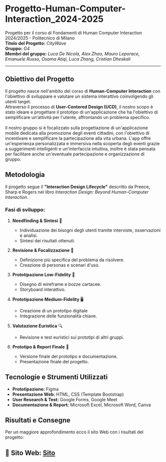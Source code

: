 # Progetto-Human-Computer-Interaction_2024-2025
Progetto per il corso di Fondamenti di Human Computer Interaction 2024/2025 - Politecnico di Milano\
**Titolo del Progetto:** *CityWave*  
**Gruppo:** *G4*  
**Membri del gruppo:** *Luca De Nicola, Alex Zhao, Mauro Leporace, Emanuele Russo, Osama Atiqi, Luca Zhang, Cristian Dheskali*

---

## Obiettivo del Progetto

Il progetto nasce nell'ambito del corso di **Human-Computer Interaction** con l'obiettivo di sviluppare e valutare un sistema interattivo coinvolgendo gli utenti target.  
Attraverso il processo di **User-Centered Design (UCD)**, il nostro scopo è stato ideare e progettare il prototipo di un'applicazione che ha l'obiettivo di semplificare un'attività per l'utente, affrontando un problema specifico.\
\
Il nostro gruppo si è focalizzato sulla progettazione di un'applicazione mobile dedicata alla promozione degli eventi cittadini, con l'obiettivo di incentivare e semplificare la partecipazione alla vita urbana. L'app offre un'esperienza personalizzata
e immersiva nella scoperta degli eventi grazie a suggerimenti intelligenti e un'interfaccia intuitiva, inoltre è stata pensata per facilitare anche un'eventuale partecipazione e organizzazione di gruppo.

## Metodologia
Il progetto segue il **"Interaction Design Lifecycle"** descritto da Preece, Sharp e Rogers nel libro *Interaction Design: Beyond Human-Computer Interaction*.

### **Fasi di sviluppo:**

1. **Needfinding & Sintesi** 🧐  
   - Individuazione dei bisogni degli utenti tramite interviste, osservazioni e analisi.
   - Sintesi dei risultati ottenuti.

2. **Revisione & Focalizzazione** 📝  
   - Definizione più specifica del problema da risolvere.
   - Creazione di personas e scenari d'uso.

3. **Prototipazione Low-Fidelity** 🎨  
   - Disegno di wireframe e bozze cartacee.
   - Storyboard interattivo.

4. **Prototipazione Medium-Fidelity** 🖥️  
   - Creazione di un prototipo digitale
   - Integrazione delle funzionalità chiave.

5. **Valutazione Euristica** 🔍  
   - Revisione e test euristici sui prototipi di altri gruppi.

6. **Prototipo & Report Finale** 🚀  
   - Versione finale del prototipo e documentazione.
   - Presentazione finale del progetto.


## Tecnologie e Strumenti Utilizzati
- **Prototipazione:** Figma
- **Presentazione Web:** HTML, CSS (Template Bootstrap)
- **User Research & Test:** Google Forms, Google Meet
- **Documentazione & Report:** Microsoft Excel, Microsoft Word, Canva


## Risultati e Consegne

Per un maggiore approfondimento ecco il sito Web con i risultati del progetto:

📂 **Sito Web**: [Sito](https://mauro-leporace.github.io/HCI-G4/)
---

